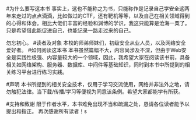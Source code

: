 #为什么要写这本书
事实上，这也不能称之为书，只能称作是记录自己学安全这两年来走过的点点滴滴，比如做过的CTF，还有靶机等等，以及自己在相关领域得到的心得和体会。相比大佬们丰富的经验和渊博的学识，我这只能算是沧海一粟了。只是希望借此能促进自己，也能记录一路走过来的自己。

勿忘初心。
#读者及对象
本校的师弟师妹们，初级安全从业人员，以及网络安全爱好者。
#如何阅读这本书
本书虽然篇幅不大，内容尚涉及不深，但由于Web安全是实践性极强、内容量较大的一个领域，因此，我希望大家在阅读该书前，具备相关如网络架构、服务器、数据库、中间件等基础知识，同时到本书中所提到的相关练习平台进行练习实践。

#声明
本书所提到的相关安全技术，仅用于学习交流使用，网络并非法外之地，请勿触犯法律。当下载/传播/学习等便视为同意该条例。希望大家都能学有所获。

#支持和致谢
限于作者水平，本书难免出现不当和疏漏之处，恳请各位读者能予以提出和指正。
再次感谢所有读者！s
